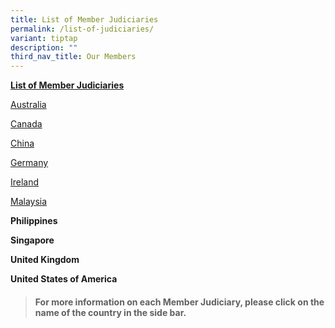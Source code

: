 ```yaml
---
title: List of Member Judiciaries
permalink: /list-of-judiciaries/
variant: tiptap
description: ""
third_nav_title: Our Members
---
```

<p><strong><u>List of Member Judiciaries</u></strong>
</p>
<p><a href="/about-us/australia/permalink/" rel="noopener nofollow" target="_blank">Australia</a>
</p>
<p><a href="/about-us/ontario/permalink/" rel="noopener nofollow" target="_blank">Canada</a>
</p>
<p><a href="/about-us/china/permalink/" rel="noopener nofollow" target="_blank">China</a>
</p>
<p><a href="/about-us/germany/permalink/" rel="noopener nofollow" target="_blank">Germany</a>
</p>
<p><a href="/about-us/ireland/permalink/" rel="noopener nofollow" target="_blank">Ireland</a>
</p>
<p><a href="/about-us/malaysia/permalink/" rel="noopener nofollow" target="_blank">Malaysia</a>
</p>
<p><strong>Philippines</strong>
</p>
<p><strong>Singapore</strong>
</p>
<p><strong>United Kingdom</strong>
</p>
<p><strong>United States of America</strong>
</p>
<p></p>
<p></p>
<blockquote>
<h4>For more information on each Member Judiciary, please click on the name of the country in the side bar.</h4>
</blockquote>
<h3></h3>
<p></p>
<p></p>